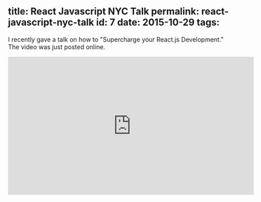 title: React Javascript NYC Talk
permalink: react-javascript-nyc-talk
id: 7
date: 2015-10-29
tags:
---

I recently gave a talk on how to "Supercharge your React.js Development." The video was just posted online.

<iframe width="560" height="315" src="https://www.youtube.com/embed/yYcS9E4yRqw" frameborder="0" allowfullscreen></iframe>